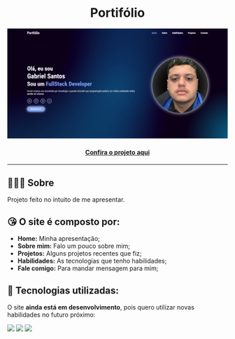 <h1 align="center">Portifólio</h1>

![Imagem do projeto finalizado](./src/imgs/preview.png)

<h4 align="center"><a href="https://myportfolio-gabriel-santos.netlify.app/">Confira o projeto aqui</a></h4>

---

## 👨🏻‍💻 Sobre

Projeto feito no intuito de me apresentar.

## 😘 O site é composto por:

- **Home:** Minha apresentação;
- **Sobre mim:** Falo um pouco sobre mim;
- **Projetos:** Alguns projetos recentes que fiz;
- **Habilidades:** As tecnologias que tenho habilidades;
- **Fale comigo:** Para mandar mensagem para mim;

## 🧠 Tecnologias utilizadas:

O site **ainda está em desenvolvimento**, pois quero utilizar novas habilidades no futuro próximo:

<div>
    <img src="https://img.shields.io/badge/HTML5-E34F26?style=for-the-badge&logo=html5&logoColor=white" />
    <img src="https://img.shields.io/badge/CSS3-1572B6?style=for-the-badge&logo=css3&logoColor=white" />
    <img src="https://img.shields.io/badge/JavaScript-F7DF1E?style=for-the-badge&logo=javascript&logoColor=black" />
</div>
